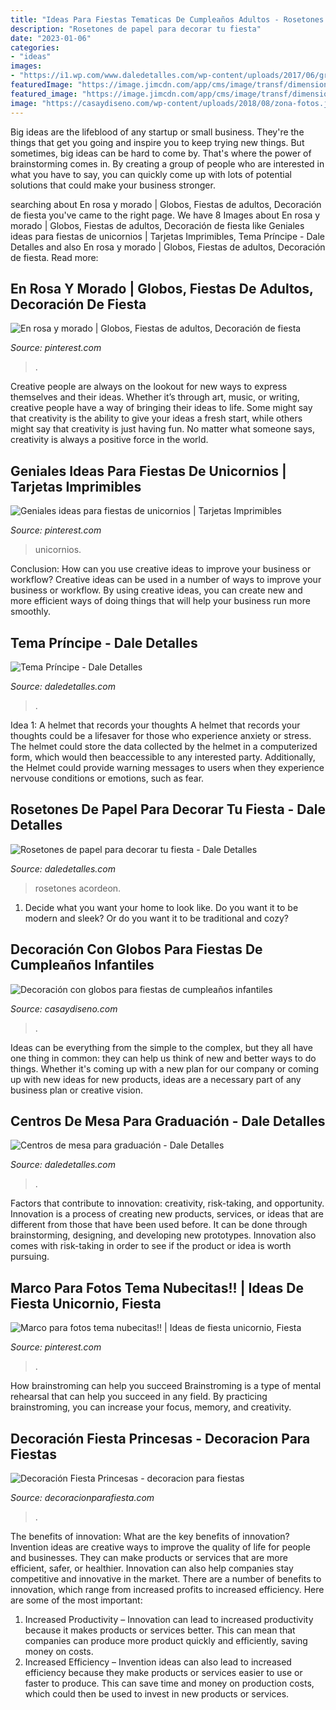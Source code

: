 ```yaml
---
title: "Ideas Para Fiestas Tematicas De Cumpleaños Adultos - Rosetones De Papel Para Decorar Tu Fiesta"
description: "Rosetones de papel para decorar tu fiesta"
date: "2023-01-06"
categories:
- "ideas"
images:
- "https://i1.wp.com/www.daledetalles.com/wp-content/uploads/2017/06/graduacion-centros-de-mesa2.jpg?resize=564%2C752"
featuredImage: "https://image.jimcdn.com/app/cms/image/transf/dimension=4000x3000:format=jpg/path/sdd2b9b442c59d78e/image/ie92c7c0210982163/version/1585201853/image.jpg"
featured_image: "https://image.jimcdn.com/app/cms/image/transf/dimension=4000x3000:format=jpg/path/sdd2b9b442c59d78e/image/ie92c7c0210982163/version/1585201853/image.jpg"
image: "https://casaydiseno.com/wp-content/uploads/2018/08/zona-fotos.jpg"
---
```



Big ideas are the lifeblood of any startup or small business. They're the things that get you going and inspire you to keep trying new things. But sometimes, big ideas can be hard to come by. That's where the power of brainstorming comes in. By creating a group of people who are interested in what you have to say, you can quickly come up with lots of potential solutions that could make your business stronger.

	

		
searching about En rosa y morado | Globos, Fiestas de adultos, Decoración de fiesta you've came to the right page. We have 8 Images about En rosa y morado | Globos, Fiestas de adultos, Decoración de fiesta like Geniales ideas para fiestas de unicornios | Tarjetas Imprimibles, Tema Príncipe - Dale Detalles and also En rosa y morado | Globos, Fiestas de adultos, Decoración de fiesta. Read more:
		
    
## En Rosa Y Morado | Globos, Fiestas De Adultos, Decoración De Fiesta

<img loading=lazy src="https://i.pinimg.com/736x/f0/8a/e1/f08ae18a60c852049f658529386d936b.jpg" onerror="this.onerror=null;this.src='https://tse3.mm.bing.net/th?id=OIP.WNTjzyZchSMDpdXMNT_TewEsDH&amp;pid=15.1';" alt="En rosa y morado | Globos, Fiestas de adultos, Decoración de fiesta">

_Source: pinterest.com_

>. 

	

Creative people are always on the lookout for new ways to express themselves and their ideas. Whether it’s through art, music, or writing, creative people have a way of bringing their ideas to life. Some might say that creativity is the ability to give your ideas a fresh start, while others might say that creativity is just having fun. No matter what someone says, creativity is always a positive force in the world.

    
## Geniales Ideas Para Fiestas De Unicornios | Tarjetas Imprimibles

<img loading=lazy src="https://i.pinimg.com/736x/a1/a0/d9/a1a0d96974e4fc7d97675dcc7cf14975.jpg" onerror="this.onerror=null;this.src='https://tse2.mm.bing.net/th?id=OIP.eMyd6lGu7yC3QdajFhQyEQHaNK&amp;pid=15.1';" alt="Geniales ideas para fiestas de unicornios | Tarjetas Imprimibles">

_Source: pinterest.com_

>unicornios. 

	

Conclusion: How can you use creative ideas to improve your business or workflow?
Creative ideas can be used in a number of ways to improve your business or workflow. By using creative ideas, you can create new and more efficient ways of doing things that will help your business run more smoothly.

    
## Tema Príncipe - Dale Detalles

<img loading=lazy src="https://i0.wp.com/www.daledetalles.com/wp-content/uploads/2016/06/19-4.jpg" onerror="this.onerror=null;this.src='https://tse4.mm.bing.net/th?id=OIP.ErtST-kApuZi6h0uQdZz4wHaFA&amp;pid=15.1';" alt="Tema Príncipe - Dale Detalles">

_Source: daledetalles.com_

>. 

	

Idea 1: A helmet that records your thoughts
A helmet that records your thoughts could be a lifesaver for those who experience anxiety or stress. The helmet could store the data collected by the helmet in a computerized form, which would then beaccessible to any interested party. Additionally, the Helmet could provide warning messages to users when they experience nervouse conditions or emotions, such as fear.

    
## Rosetones De Papel Para Decorar Tu Fiesta - Dale Detalles

<img loading=lazy src="https://i1.wp.com/www.daledetalles.com/wp-content/uploads/2017/02/flor-acordeon-o-roseton13.jpg" onerror="this.onerror=null;this.src='https://tse4.mm.bing.net/th?id=OIP.325q-LtAU7ZI-mZvNrVc8QHaJ4&amp;pid=15.1';" alt="Rosetones de papel para decorar tu fiesta - Dale Detalles">

_Source: daledetalles.com_

>rosetones acordeon. 

	

1. Decide what you want your home to look like. Do you want it to be modern and sleek? Or do you want it to be traditional and cozy?

    
## Decoración Con Globos Para Fiestas De Cumpleaños Infantiles

<img loading=lazy src="https://casaydiseno.com/wp-content/uploads/2018/08/zona-fotos.jpg" onerror="this.onerror=null;this.src='https://tse4.mm.bing.net/th?id=OIP.tp2IgocP3Auu0Had5Q8stAHaGh&amp;pid=15.1';" alt="Decoración con globos para fiestas de cumpleaños infantiles">

_Source: casaydiseno.com_

>. 

	

Ideas can be everything from the simple to the complex, but they all have one thing in common: they can help us think of new and better ways to do things. Whether it's coming up with a new plan for our company or coming up with new ideas for new products, ideas are a necessary part of any business plan or creative vision.

    
## Centros De Mesa Para Graduación - Dale Detalles

<img loading=lazy src="https://i1.wp.com/www.daledetalles.com/wp-content/uploads/2017/06/graduacion-centros-de-mesa2.jpg?resize=564%2C752" onerror="this.onerror=null;this.src='https://tse1.mm.bing.net/th?id=OIP.gFRp7wK56gIl6CctAKyoLwHaJ4&amp;pid=15.1';" alt="Centros de mesa para graduación - Dale Detalles">

_Source: daledetalles.com_

>. 

	

Factors that contribute to innovation: creativity, risk-taking, and opportunity.
Innovation is a process of creating new products, services, or ideas that are different from those that have been used before. It can be done through brainstorming, designing, and developing new prototypes. Innovation also comes with risk-taking in order to see if the product or idea is worth pursuing.

    
## Marco Para Fotos Tema Nubecitas!! | Ideas De Fiesta Unicornio, Fiesta

<img loading=lazy src="https://i.pinimg.com/736x/30/d4/1c/30d41c271da191f5c2053187ce0c4503.jpg" onerror="this.onerror=null;this.src='https://tse2.mm.bing.net/th?id=OIP.IGIg4RKAFx7BKmVcqqxMxgHaNK&amp;pid=15.1';" alt="Marco para fotos tema nubecitas!! | Ideas de fiesta unicornio, Fiesta">

_Source: pinterest.com_

>. 

	

How brainstroming can help you succeed
Brainstroming is a type of mental rehearsal that can help you succeed in any field. By practicing brainstroming, you can increase your focus, memory, and creativity.

    
## Decoración Fiesta Princesas - Decoracion Para Fiestas

<img loading=lazy src="https://image.jimcdn.com/app/cms/image/transf/dimension=4000x3000:format=jpg/path/sdd2b9b442c59d78e/image/ie92c7c0210982163/version/1585201853/image.jpg" onerror="this.onerror=null;this.src='https://tse3.mm.bing.net/th?id=OIP.NGoZ2wZVv7vsJa7iAS3DMQHaEK&amp;pid=15.1';" alt="Decoración Fiesta Princesas - decoracion para fiestas">

_Source: decoracionparafiesta.com_

>. 

	

The benefits of innovation: What are the key benefits of innovation?
Invention ideas are creative ways to improve the quality of life for people and businesses. They can make products or services that are more efficient, safer, or healthier. Innovation can also help companies stay competitive and innovative in the market. There are a number of benefits to innovation, which range from increased profits to increased efficiency. Here are some of the most important: 
1. Increased Productivity – Innovation can lead to increased productivity because it makes products or services better. This can mean that companies can produce more product quickly and efficiently, saving money on costs. 
2. Increased Efficiency – Invention ideas can also lead to increased efficiency because they make products or services easier to use or faster to produce. This can save time and money on production costs, which could then be used to invest in new products or services.

